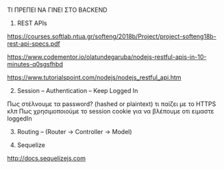 ΤΙ ΠΡΕΠΕΙ ΝΑ ΓΙΝΕΙ ΣΤΟ BACKEND

1) REST APIs

https://courses.softlab.ntua.gr/softeng/2018b/Project/project-softeng18b-rest-api-specs.pdf

https://www.codementor.io/olatundegaruba/nodejs-restful-apis-in-10-minutes-q0sgsfhbd

https://www.tutorialspoint.com/nodejs/nodejs_restful_api.htm

2) Session – Authentication – Keep Logged In

Πως στέλνουμε τα password? (hashed or plaintext) τι παίζει με το HTTPS κλπ
Πως χρησιμοποιούμε το session cookie για να βλέπουμε οτι ειμαστε loggedIn

3) Routing – (Router → Controller → Model)

4) Sequelize

http://docs.sequelizejs.com

